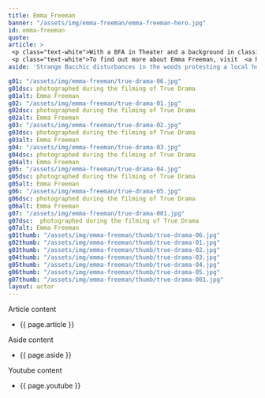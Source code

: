 ```yaml
---
title: Emma Freeman
banner: "/assets/img/emma-freeman/emma-freeman-hero.jpg"
id: emma-freeman
quote: 
article: >
 <p class="text-white">With a BFA in Theater and a background in classical drama, Emma was an obvious choice to play Helen. “I loved playing the Bacchae Helen. My character is a classics grad student who is very animated by the river of ideas that flow to us from antiquity.” Helen describes it to officer Walsh as “not living one life but a corridor of lives – it’s the life electric.” The whole idea of a river of ideas captures the fluid nature of the Dionysian. So does going for a midnight swim. Helen swims in a Greenwich lake with her fellow Bacchae – one of the rituals glimpsed in the film.  Emma explains, “It was wonderful to be part of this thoughtful art film – and I hope viewers are seduced into the immortal river of thought – because in the end, only thought and art last forever.”</p>
 <p class="text-white">To find out more about Emma Freeman, visit  <a href="https://www.emmapfreeman.com/" target="_blank" class="underline mail-link">www.emmapfreeman.com</a></p>
aside: 'Strange Bacchic disturbances in the woods protesting a local horror movie prompt a police investigation. A shadowy figure emerges.  Calling himself the God of Drama, he believes that he can achieve the seemingly impossible goal of returning drama to its original purpose – of preparing citizens for leadership in democracy. As the horror movie spirals out of control, and the Bacchae are consumed in violence - can officer Ailish Walsh discern the truth before a gruesome Greek drama unfolds? <br><br> Director James Thomas creates a Greek tragedy for our time. A horror story that looks at the original role of drama – as the companion invention of democracy – to shed light on how modern media is still working in our lives, in hidden ways, to rip us apart. True Drama is an alarm – a rare moment of clarity – a terrifying jolt - and an invitation to enjoy the true transcendental power of drama to help us envision a better Democracy. '

g01: "/assets/img/emma-freeman/true-drama-06.jpg"
g01dsc: photographed during the filming of True Drama
g01alt: Emma Freeman
g02: "/assets/img/emma-freeman/true-drama-01.jpg"
g02dsc: photographed during the filming of True Drama
g02alt: Emma Freeman 
g03: "/assets/img/emma-freeman/true-drama-02.jpg"
g03dsc: photographed during the filming of True Drama
g03alt: Emma Freeman
g04: "/assets/img/emma-freeman/true-drama-03.jpg"
g04dsc: photographed during the filming of True Drama
g04alt: Emma Freeman
g05: "/assets/img/emma-freeman/true-drama-04.jpg"
g05dsc: photographed during the filming of True Drama 
g05alt: Emma Freeman
g06: "/assets/img/emma-freeman/true-drama-05.jpg"
g06dsc: photographed during the filming of True Drama
g06alt: Emma Freeman
g07: "/assets/img/emma-freeman/true-drama-001.jpg"
g07dsc:  photographed during the filming of True Drama
g07alt: Emma Freeman  
g01thumb: "/assets/img/emma-freeman/thumb/true-drama-06.jpg"
g02thumb: "/assets/img/emma-freeman/thumb/true-drama-01.jpg"
g03thumb: "/assets/img/emma-freeman/thumb/true-drama-02.jpg"
g04thumb: "/assets/img/emma-freeman/thumb/true-drama-03.jpg"
g05thumb: "/assets/img/emma-freeman/thumb/true-drama-04.jpg"
g06thumb: "/assets/img/emma-freeman/thumb/true-drama-05.jpg"
g07thumb: "/assets/img/emma-freeman/thumb/true-drama-001.jpg"
layout: actor
---
```


Article content
* {{ page.article }}

Aside content
* {{ page.aside }}

Youtube content
* {{ page.youtube }}

